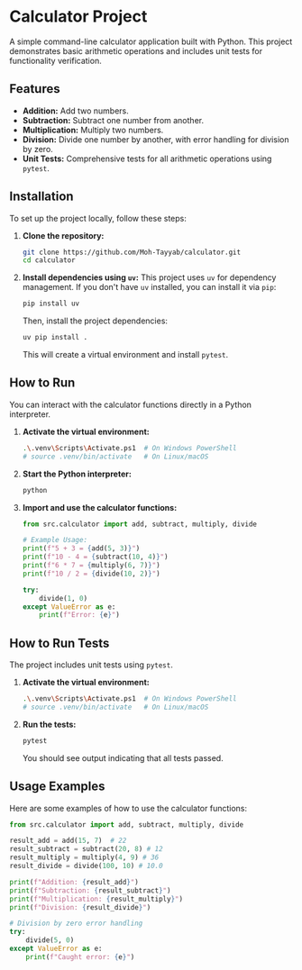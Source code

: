# Calculator Project

A simple command-line calculator application built with Python. This project demonstrates basic arithmetic operations and includes unit tests for functionality verification.

## Features

*   **Addition:** Add two numbers.
*   **Subtraction:** Subtract one number from another.
*   **Multiplication:** Multiply two numbers.
*   **Division:** Divide one number by another, with error handling for division by zero.
*   **Unit Tests:** Comprehensive tests for all arithmetic operations using `pytest`.

## Installation

To set up the project locally, follow these steps:

1.  **Clone the repository:**
    ```bash
    git clone https://github.com/Moh-Tayyab/calculator.git
    cd calculator
    ```

2.  **Install dependencies using `uv`:**
    This project uses `uv` for dependency management. If you don't have `uv` installed, you can install it via `pip`:
    ```bash
    pip install uv
    ```
    Then, install the project dependencies:
    ```bash
    uv pip install .
    ```
    This will create a virtual environment and install `pytest`.

## How to Run

You can interact with the calculator functions directly in a Python interpreter.

1.  **Activate the virtual environment:**
    ```bash
    .\.venv\Scripts\Activate.ps1  # On Windows PowerShell
    # source .venv/bin/activate   # On Linux/macOS
    ```

2.  **Start the Python interpreter:**
    ```bash
    python
    ```

3.  **Import and use the calculator functions:**
    ```python
    from src.calculator import add, subtract, multiply, divide

    # Example Usage:
    print(f"5 + 3 = {add(5, 3)}")
    print(f"10 - 4 = {subtract(10, 4)}")
    print(f"6 * 7 = {multiply(6, 7)}")
    print(f"10 / 2 = {divide(10, 2)}")

    try:
        divide(1, 0)
    except ValueError as e:
        print(f"Error: {e}")
    ```

## How to Run Tests

The project includes unit tests using `pytest`.

1.  **Activate the virtual environment:**
    ```bash
    .\.venv\Scripts\Activate.ps1  # On Windows PowerShell
    # source .venv/bin/activate   # On Linux/macOS
    ```

2.  **Run the tests:**
    ```bash
    pytest
    ```

    You should see output indicating that all tests passed.

## Usage Examples

Here are some examples of how to use the calculator functions:

```python
from src.calculator import add, subtract, multiply, divide

result_add = add(15, 7)  # 22
result_subtract = subtract(20, 8) # 12
result_multiply = multiply(4, 9) # 36
result_divide = divide(100, 10) # 10.0

print(f"Addition: {result_add}")
print(f"Subtraction: {result_subtract}")
print(f"Multiplication: {result_multiply}")
print(f"Division: {result_divide}")

# Division by zero error handling
try:
    divide(5, 0)
except ValueError as e:
    print(f"Caught error: {e}")
```
